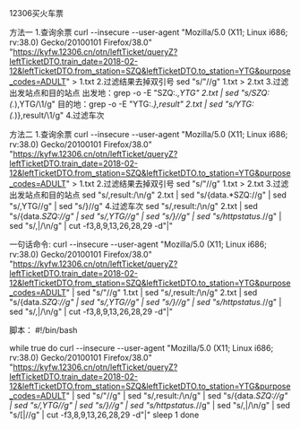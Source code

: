 

12306买火车票


方法一
1.查询余票
curl --insecure --user-agent "Mozilla/5.0 (X11; Linux i686; rv:38.0) Gecko/20100101 Firefox/38.0" "https://kyfw.12306.cn/otn/leftTicket/queryZ?leftTicketDTO.train_date=2018-02-12&leftTicketDTO.from_station=SZQ&leftTicketDTO.to_station=YTG&purpose_codes=ADULT" > 1.txt
2.过滤结果去掉双引号
sed "s/\"//g" 1.txt > 2.txt
3.过滤出发站点和目的站点
出发地：grep -o -E "SZQ:.*,YTG" 2.txt | sed "s/SZQ:\(.*\),YTG/\1/g"
目的地：grep -o -E "YTG:.*\},result" 2.txt | sed "s/YTG:\(.*\)\},result/\1/g"
4.过滤车次

方法二
1.查询余票
curl --insecure --user-agent "Mozilla/5.0 (X11; Linux i686; rv:38.0) Gecko/20100101 Firefox/38.0" "https://kyfw.12306.cn/otn/leftTicket/queryZ?leftTicketDTO.train_date=2018-02-12&leftTicketDTO.from_station=SZQ&leftTicketDTO.to_station=YTG&purpose_codes=ADULT" > 1.txt
2.过滤结果去掉双引号
sed "s/\"//g" 1.txt > 2.txt
3.过滤出发站点和目的站点
sed "s/,result:/\n/g" 2.txt | sed "s/{data.*SZQ://g" | sed "s/,YTG//g" | sed "s/\}//g"
4.过滤车次
sed "s/,result:/\n/g" 2.txt | sed "s/{data.*SZQ://g" | sed "s/,YTG//g" | sed "s/\}//g" | sed "s/httpstatus.*//g" | sed "s/,|/\n/g" | cut -f3,8,9,13,26,28,29 -d"|"



一句话命令:
curl --insecure --user-agent "Mozilla/5.0 (X11; Linux i686; rv:38.0) Gecko/20100101 Firefox/38.0" "https://kyfw.12306.cn/otn/leftTicket/queryZ?leftTicketDTO.train_date=2018-02-12&leftTicketDTO.from_station=SZQ&leftTicketDTO.to_station=YTG&purpose_codes=ADULT" | sed "s/\"//g" 1.txt | sed "s/,result:/\n/g" 2.txt | sed "s/{data.*SZQ://g" | sed "s/,YTG//g" | sed "s/\}//g" | sed "s/httpstatus.*//g" | sed "s/,|/\n/g" | cut -f3,8,9,13,26,28,29 -d"|"

脚本：
#!/bin/bash

while true
do
curl --insecure --user-agent "Mozilla/5.0 (X11; Linux i686; rv:38.0) Gecko/20100101 Firefox/38.0" "https://kyfw.12306.cn/otn/leftTicket/queryZ?leftTicketDTO.train_date=2018-02-12&leftTicketDTO.from_station=SZQ&leftTicketDTO.to_station=YTG&purpose_codes=ADULT" | sed "s/\"//g" | sed "s/,result:/\n/g" | sed "s/{data.*SZQ://g" | sed "s/,YTG//g" | sed "s/\}//g" | sed "s/httpstatus.*//g" | sed "s/,|/\n/g" | sed "s/\[|//g" | cut -f3,8,9,13,26,28,29 -d"|"
sleep 1
done





